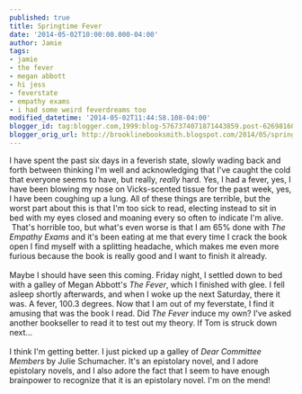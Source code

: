 ```yaml
---
published: true
title: Springtime Fever
date: '2014-05-02T10:00:00.000-04:00'
author: Jamie
tags:
- jamie
- the fever
- megan abbott
- hi jess
- feverstate
- empathy exams
- i had some weird feverdreams too
modified_datetime: '2014-05-02T11:44:58.108-04:00'
blogger_id: tag:blogger.com,1999:blog-5767374071871443859.post-6269816063127468776
blogger_orig_url: http://brooklinebooksmith.blogspot.com/2014/05/springtime-fever.html
---
```


I have spent the past six days in a feverish state, slowly wading back and forth between thinking I'm well and acknowledging that I've caught the cold that everyone seems to have, but really, <i>really</i>&nbsp;hard. Yes, I had a fever, yes, I have been blowing my nose on Vicks-scented tissue for the past week, yes, I have been coughing up a lung. All of these things are terrible, but the worst part about this is that I'm too sick to read, electing instead to sit in bed with my eyes closed and moaning every so often to indicate I'm alive. &nbsp;That's horrible too, but what's even worse is that I am 65% done with <i>The Empathy Exams</i>&nbsp;and it's been eating at me that every time I crack the book open I find myself with a splitting headache, which makes me even more furious because the book is really good and I want to finish it already.<br /><br />Maybe I should have seen this coming. Friday night, I settled down to bed with a galley of Megan Abbott's <i>The Fever</i>, which I finished with glee. I fell asleep shortly afterwards, and when I woke up the next Saturday, there it was. A fever, 100.3 degrees. Now that I am out of my feverstate, I find it amusing that was the book I read. Did <i>The Fever</i>&nbsp;induce my own? I've asked another bookseller to read it to test out my theory. If Tom is struck down next...<br /><br />I think I'm getting better. I just picked up a galley of <i>Dear Committee Members</i>&nbsp;by Julie Schumacher. It's an epistolary novel, and I adore epistolary novels, and I also adore the fact that I seem to have enough brainpower to recognize that it is an epistolary novel. I'm on the mend!